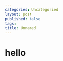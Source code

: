 ```yaml
---
categories: Uncategoried
layout: post
published: false
tags: 
title: Unnamed
---
```

<html>
<h1>
hello 
</h1>
</html>